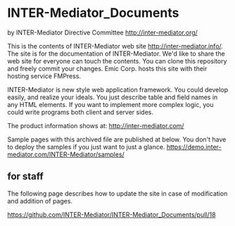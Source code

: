 INTER-Mediator_Documents
========================

by INTER-Mediator Directive Committee
http://inter-mediator.org/

This is the contents of INTER-Mediator web site http://inter-mediator.info/.
The site is for the documentation of INTER-Mediator.
We'd like to share the web site for everyone can touch the contents.
You can clone this repository and freely commit your changes.
Emic Corp. hosts this site with their hosting service FMPress.

INTER-Mediator is new style web application framework.
You could develop easily, and realize your ideals.
You just describe table and field names in any HTML elements.
If you want to implement more complex logic, you could write programs both client and server sides.

The product information shows at:
http://inter-mediator.com/

Sample pages with this archived file are published at below.
You don't have to deploy the samples if you just want to just a glance.
https://demo.inter-mediator.com/INTER-Mediator/samples/

## for staff
The following page describes how to update the site in case of modification and addition of pages.

https://github.com/INTER-Mediator/INTER-Mediator_Documents/pull/18
